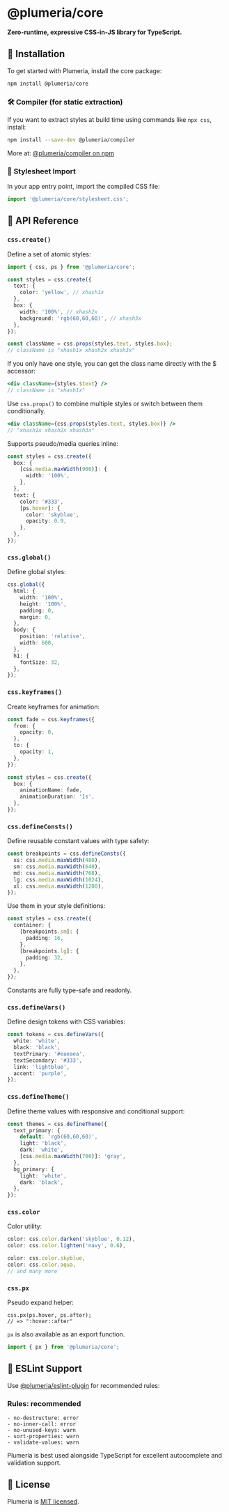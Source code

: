 # @plumeria/core

**Zero-runtime, expressive CSS-in-JS library for TypeScript.**

## 🌱 Installation

To get started with Plumeria, install the core package:

```sh
npm install @plumeria/core
```

### 🛠 Compiler (for static extraction)

If you want to extract styles at build time using commands like `npx css`, install:

```sh
npm install --save-dev @plumeria/compiler
```

More at: [@plumeria/compiler on npm](https://www.npmjs.com/package/@plumeria/compiler)

### 🎨 Stylesheet Import

In your app entry point, import the compiled CSS file:

```ts
import '@plumeria/core/stylesheet.css';
```

## 📘 API Reference

### `css.create()`

Define a set of atomic styles:

```ts
import { css, ps } from '@plumeria/core';

const styles = css.create({
  text: {
    color: 'yellow', // xhash1x
  },
  box: {
    width: '100%', // xhash2x
    background: 'rgb(60,60,60)', // xhash3x
  },
});

const className = css.props(styles.text, styles.box);
// className is "xhash1x xhash2x xhash3x"
```

If you only have one style, you can get the class name directly with the $ accessor:

```jsx
<div className={styles.$text} />
// className is "xhash1x"
```

Use `css.props()` to combine multiple styles or switch between them conditionally.

```jsx
<div className={css.props(styles.text, styles.box)} />
// "xhash1x xhash2x xhash3x"
```

Supports pseudo/media queries inline:

```ts
const styles = css.create({
  box: {
    [css.media.maxWidth(900)]: {
      width: '100%',
    },
  },
  text: {
    color: '#333',
    [ps.hover]: {
      color: 'skyblue',
      opacity: 0.9,
    },
  },
});
```

### `css.global()`

Define global styles:

```ts
css.global({
  html: {
    width: '100%',
    height: '100%',
    padding: 0,
    margin: 0,
  },
  body: {
    position: 'relative',
    width: 600,
  },
  h1: {
    fontSize: 32,
  },
});
```

### `css.keyframes()`

Create keyframes for animation:

```ts
const fade = css.keyframes({
  from: {
    opacity: 0,
  },
  to: {
    opacity: 1,
  },
});

const styles = css.create({
  box: {
    animationName: fade,
    animationDuration: '1s',
  },
});
```

### `css.defineConsts()`

Define reusable constant values with type safety:

```ts
const breakpoints = css.defineConsts({
  xs: css.media.maxWidth(480),
  sm: css.media.maxWidth(640),
  md: css.media.maxWidth(768),
  lg: css.media.maxWidth(1024),
  xl: css.media.maxWidth(1280),
});
```

Use them in your style definitions:

```ts
const styles = css.create({
  container: {
    [breakpoints.sm]: {
      padding: 16,
    },
    [breakpoints.lg]: {
      padding: 32,
    },
  },
});
```

Constants are fully type-safe and readonly.

### `css.defineVars()`

Define design tokens with CSS variables:

```ts
const tokens = css.defineVars({
  white: 'white',
  black: 'black',
  textPrimary: '#eaeaea',
  textSecondary: '#333',
  link: 'lightblue',
  accent: 'purple',
});
```

### `css.defineTheme()`

Define theme values with responsive and conditional support:

```ts
const themes = css.defineTheme({
  text_primary: {
    default: 'rgb(60,60,60)',
    light: 'black',
    dark: 'white',
    [css.media.maxWidth(700)]: 'gray',
  },
  bg_primary: {
    light: 'white',
    dark: 'black',
  },
});
```

### `css.color`

Color utility:

```ts
color: css.color.darken('skyblue', 0.12),
color: css.color.lighten('navy', 0.6),

color: css.color.skyblue,
color: css.color.aqua,
// and many more
```

### `css.px`

Pseudo expand helper:

```tsx
css.px(ps.hover, ps.after);
// => ":hover::after"
```

`px` is also available as an export function.

```ts
import { px } from '@plumeria/core';
```

## 🧹 ESLint Support

Use [@plumeria/eslint-plugin](https://www.npmjs.com/package/@plumeria/eslint-plugin) for recommended rules:

### Rules: recommended

```
- no-destructure: error
- no-inner-call: error
- no-unused-keys: warn
- sort-properties: warn
- validate-values: warn
```

Plumeria is best used alongside TypeScript for excellent autocomplete and validation support.

## 📄 License

Plumeria is [MIT licensed](https://github.com/zss-in-js/plumeria/blob/main/LICENSE).
